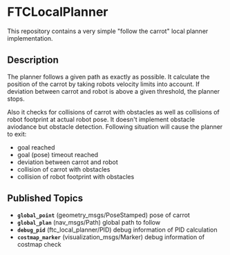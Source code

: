 # FTCLocalPlanner

This repository contains a very simple "follow the carrot" local planner implementation.

## Description
The planner follows a given path as exactly as possible. It calculate the position of the carrot by
taking robots velocity limits into account. If deviation between carrot and robot is above a given
threshold, the planner stops.

Also it checks for collisions of carrot with obstacles as well as collisions of robot footprint at actual robot pose. It doesn't implement obstacle aviodance but obstacle detection. Following situation will cause the
planner to exit:
- goal reached
- goal (pose) timeout reached
- deviation between carrot and robot
- collision of carrot with obstacles
- collision of robot footprint with obstacles

## Published Topics
- **`global_point`** (geometry_msgs/PoseStamped) pose of carrot
- **`global_plan`** (nav_msgs/Path) global path to follow
- **`debug_pid`** (ftc_local_planner/PID) debug information of PID calculation
- **`costmap_marker`** (visualization_msgs/Marker) debug information of costmap check
